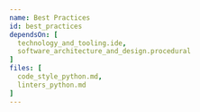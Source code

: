 ```yaml
---
name: Best Practices
id: best_practices
dependsOn: [
  technology_and_tooling.ide,
  software_architecture_and_design.procedural
]
files: [
  code_style_python.md,
  linters_python.md
]
---
```


